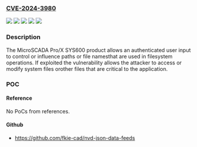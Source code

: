 ### [CVE-2024-3980](https://cve.mitre.org/cgi-bin/cvename.cgi?name=CVE-2024-3980)
![](https://img.shields.io/static/v1?label=Product&message=MicroSCADA%20Pro%20SYS600&color=blue)
![](https://img.shields.io/static/v1?label=Product&message=MicroSCADA%20X%20SYS600&color=blue)
![](https://img.shields.io/static/v1?label=Version&message=10.0%3C%3D%2010.5%20&color=brighgreen)
![](https://img.shields.io/static/v1?label=Version&message=9.4%20FP2%20HF1%3C%3D%209.4%20FP2%20HF5%20&color=brighgreen)
![](https://img.shields.io/static/v1?label=Vulnerability&message=CWE-22%20Improper%20Limitation%20of%20a%20Pathname%20to%20a%20Restricted%20Directory%20('Path%20Traversal')&color=brighgreen)

### Description

The MicroSCADA Pro/X SYS600 product allows an authenticated user input to control or influence paths or file namesthat are used in filesystem operations. If exploited the vulnerability allows the attacker to access or modify system files orother files that are critical to the application.

### POC

#### Reference
No PoCs from references.

#### Github
- https://github.com/fkie-cad/nvd-json-data-feeds

